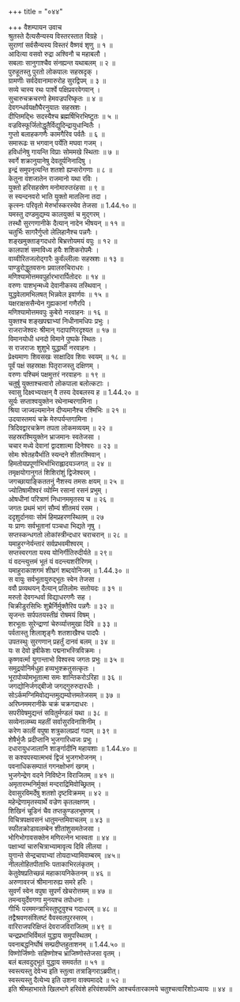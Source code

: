 +++
title = "०४४"

+++
वैशम्पायन उवाच  
श्रुतस्ते दैत्यसैन्यस्य विस्तरस्तात विग्रहे ।  
सुराणां सर्वसैन्यस्य विस्तरं वैष्णवं शृणु ॥ १ ॥  
आदित्या वसवो रुद्रा अश्विनौ च महाबलौ ।  
सबलाः सानुगाश्चैव संनह्यन्त यथाबलम् ॥ २ ॥  
पुरुहूतस्तु पुरतो लोकपालः सहस्रदृक् ।  
ग्रामणीः सर्वदेवानामारुरोह सुरद्विपम् ॥ ३ ॥  
सव्ये चास्य रथः पार्श्वे पक्षिप्रवरवेगवान् ।  
सुचारुचक्रचरणो हेमवज्रपरिष्कृतः ॥ ४ ॥  
देवगन्धर्वयक्षौघैरनुयातः सहस्रशः ।  
दीप्तिमद्भिः सदस्यैश्च ब्रह्मर्षिभिरभिष्टुतः ॥ ५ ॥  
वज्रविस्फूर्जितोद्धूतैर्विद्युदिन्द्रायुधान्वितैः ।  
गुप्तो बलाहकगणैः कामगैरिव पर्वतैः ॥ ६ ॥  
समारूढः स भगवान् पर्येति मघवा गजम् ।  
हविर्धानेषु गायन्ति विप्राः सोममखे स्थिताः ॥ ७ ॥  
स्वर्गे शक्रानुयानेषु देवतूर्यनिनादिषु ।  
इन्द्रं समुपनृत्यन्ति शतशो ह्यप्सरोगणाः ॥ ८ ॥  
केतुना वंशजातेन राजमानो यथा रविः ।  
युक्तो हरिसहस्रेण मनोमारुतरंहसा ॥ ९ ॥  
स स्यन्दनवरो भाति युक्तो मातलिना तदा ।  
कृत्स्नः परिवृतो मेरुर्भास्करस्येव तेजसा ॥ 1.44.१० ॥  
यमस्तु दण्डमुद्यम्य कालयुक्तं च मुद्गरम् ।  
तस्थौ सुरगणानीके दैत्यान् नादेन भीषयन् ॥ ११ ॥  
चतुर्भिः सागरैर्गुप्तो लेलिहानैश्च पन्नगैः ।  
शङ्खमुक्ताङ्गदधरो बिभ्रत्तोयमयं वपुः ॥ १२ ॥  
कालपाशं समाविध्य हयैः शशिकरोपमैः ।  
वाय्वीरितजलोद्गारैः कुर्वंल्लीलाः सहस्रशः ॥ १३ ॥  
पाण्डुरोद्धूतवसनः प्रवालरुचिराधरः ।  
मणिश्यामोत्तमवपुर्हारभारार्पितोदरः ॥ १४ ॥  
वरुणः पाशभृन्मध्ये देवानीकस्य तस्थिवान् ।  
युद्धवेलामभिलषत् भिन्नवेल इवार्णवः ॥ १५ ॥  
यक्षराक्षससैन्येन गुह्यकानां गणैरपि ।  
मणिश्यामोत्तमवपुः कुबेरो नरवाहनः ॥ १६ ॥  
युक्तश्च शङ्खपद्माभ्यां निधीनामधिपः प्रभुः ।  
राजराजेश्वरः श्रीमान् गदापाणिरदृश्यत ॥ १७ ॥  
विमानयोधी धनदो विमाने पुष्पके स्थितः ।  
स राजराजः शुशुभे युद्धार्थी नरवाहनः ।  
प्रेक्ष्यमाणः शिवसखः साक्षादिव शिवः स्वयम् ॥ १८ ॥  
पूर्वं पक्षं सहस्राक्षः पितृराजस्तु दक्षिणम् ।  
वरुणः पश्चिमं पक्षमुत्तरं नरवाहनः ॥ १९ ॥  
चतुर्षु युक्ताश्चत्वारो लोकपाला बलोत्कटाः ।  
स्वासु दिक्ष्वभ्यरक्षन् वै तस्य देवबलस्य ह ॥ 1.44.२० ॥  
सूर्यः सप्ताश्वयुक्तेन रथेनाम्बरगामिना ।  
श्रिया जाज्वल्यमानेन दीप्यमानैश्च रश्मिभिः ॥ २१ ॥  
उदयास्तमयं चक्रे मेरुपर्यन्तगामिना ।  
त्रिदिवद्वारचक्रेण तपता लोकमव्ययम् ॥ २२ ॥  
सहस्ररश्मियुक्तेन भ्राजमानः स्वतेजसा ।  
चचार मध्ये देवानां द्वादशात्मा दिनेश्वरः ॥ २३ ॥  
सोमः श्वेतहयैर्भाति स्यन्दने शीतरश्मिवान् ।  
हिमतोयप्रपूर्णाभिर्भाभिराह्लादयञ्जगत् ॥ २४ ॥  
तमृक्षयोगानुगतं शिशिरांशुं द्विजेश्वरम् ।  
जगच्छायाङ्किततनुं नैशस्य तमसः क्षयम् ॥ २५ ॥  
ज्योतिषामीश्वरं व्योम्नि रसानां रसनं प्रभुम् ।  
ओषधीनां परित्राणं निधानममृतस्य च ॥ २६ ॥  
जगतः प्रथमं भागं सौम्यं शीतमयं रसम ।  
ददृशुर्दानवाः सोमं हिमप्रहरणस्थितम् ॥ २७  
यः प्राणः सर्वभूतानां पञ्चधा भिद्यते नृषु ।  
सप्तस्कन्धगतो लोकांस्त्रीन्दधार चराचरान् ॥ २८ ॥  
यमाहुरग्नेर्यन्तारं सर्वप्रभवमीश्वरम् ।  
सप्तस्वरगता यस्य योनिर्गीतिरुदीर्यते ॥ २९॥  
यं वदन्त्युत्तमं भूतं यं वदन्त्यशरीरिणम् ।  
यमाहुराकाशगमं शीघ्रगं शब्दयोनिजम् ॥ 1.44.३० ॥  
स वायुः सर्वभूतायुरुद्भूतः स्वेन तेजसा ।  
ववौ प्रव्यथयन् दैत्यान् प्रतिलोमः सतोयदः ॥ ३१ ॥  
मरुतो देवगन्धर्वा विद्याधरगणैः सह ।  
चिक्रीडुरसिभिः शुभ्रैर्निर्मुक्तैरिव पन्नगैः ॥ ३२ ॥  
सृजन्तः सर्पपतयस्तीव्रं रोषमयं विषम् ।  
शरभूताः सुरेन्द्राणां चेरुर्व्यात्तमुखा दिवि ॥ ३३ ॥  
पर्वतास्तु शिलाशृङ्गैः शतशाखैश्च पादपैः ।  
उपतस्थुः सुरगणान् प्रहर्तुं दानवं बलम् ॥ ३४ ॥  
यः स देवो इषीकेशः पद्मनाभस्त्रिविक्रमः ।  
कृष्णवर्त्मा युगान्ताभो विश्वस्य जगतः प्रभुः ॥ ३५ ॥  
समुद्रयोनिर्मधुहा हव्यभुक्क्रतुसत्कृतः ।  
भूरापोव्योमभूतात्मा समः शान्तिकरोऽरिहा ॥ ३६ ॥  
जगद्योनिर्जगद्बीजो जगद्गुरुरुदारधीः ।  
सोऽर्कमग्निमिवोद्यन्तमुद्यम्योत्तमतेजसम् ॥ ३७ ॥  
अरिघ्नममरानीके चक्रं चक्रगदाधरः ।  
सपरीवेषमुद्यन्तं सवितुर्मण्डलं यथा ॥ ३८ ॥  
सव्येनालम्ब्य महतीं सर्वासुरविनाशिनीम् ।  
करेण कालीं वपुषा शत्रुकालप्रदां गदाम् ॥ ३९ ॥  
शेषैर्भुजैः प्रदीप्तानि भुजगारिध्वजः प्रभुः ।  
दधारायुधजालानि शार्ङ्गादीनि महायशाः ॥ 1.44.४० ॥  
स कश्यपस्यात्मभवं द्विजं भुजगभोजनम् ।  
पवनाधिकसम्पातं गगनक्षोभणं खगम् ।  
भुजगेन्द्रेण वदने निविष्टेन विराजितम् ॥ ४१ ॥  
अमृतारम्भनिर्मुक्तं मन्दराद्रिमिवोच्छ्रितम् ।  
देवासुरविमर्देषु शतशो दृष्टविक्रमम् ॥ ४२ ॥  
महेन्द्रेणामृतस्यार्थे वज्रेण कृतलक्षणम् ।  
शिखिनं चूडिनं चैव तप्तकुण्डलभूषणम् ।  
विचित्रपक्षवसनं धातुमन्तमिवाचलम् ॥ ४३ ॥  
स्फीतक्रोडावलम्बेन शीतांशुसमतेजसा ।  
भोगिभोगावसक्तेन मणिरत्नेन भास्वता ॥ ४४ ॥  
पक्षाभ्यां चारुचित्राभ्यामावृत्य दिवि लीलया ।  
युगान्ते सेन्द्रचापाभ्यां तोयदाभ्यामिवाम्बरम् ॥४५॥  
नीललोहितपीताभिः पताकाभिरलंकृतम् ।  
केतुवेषप्रतिच्छन्नं महाकायनिकेतनम् ॥ ४६ ॥  
अरुणावरजं श्रीमानारुह्य समरे हरिः ।  
सुवर्णं स्वेन वपुषा सुपर्णं खेचरोत्तमम् ॥ ४७ ॥  
तमन्वयुर्देवगणा मुनयश्च तपोधनाः ।  
गीर्भिः परममन्त्राभिस्तुष्टुवुश्च गदाधरम् ॥ ४८ ॥  
तद्वैश्रवणसंश्लिष्टं वैवस्वतपुरस्सरम् ।  
वारिराजपरिक्षिप्तं देवराजविराजितम् ॥ ४९ ॥  
चन्द्रप्रभाभिर्विमलं युद्धाय समुपस्थितम् ।  
पवनाबद्धनिर्घोषं सम्प्रदीप्तहुताशनम् ॥ 1.44.५० ॥  
विष्णोर्जिष्णोः सहिष्णोश्च भ्राजिष्णोस्तेजसा वृतम् ।  
बलं बलवदुद्भूतं युद्धाय समवर्तत ॥ ५१ ॥  
स्वस्त्यस्तु देवेभ्य इति स्तुत्वा तत्राङ्गिराऽब्रवीत्।  
स्वस्त्यस्तु दैत्येभ्य इति उशना वाक्यमाददे ॥ ५२ ॥  
इति श्रीमहाभारते खिलभागे हरिवंशे हरिवंशपर्वणि आश्चर्यतारकामये चतुश्चत्वारिंशोऽध्यायः ॥ ४४ ॥